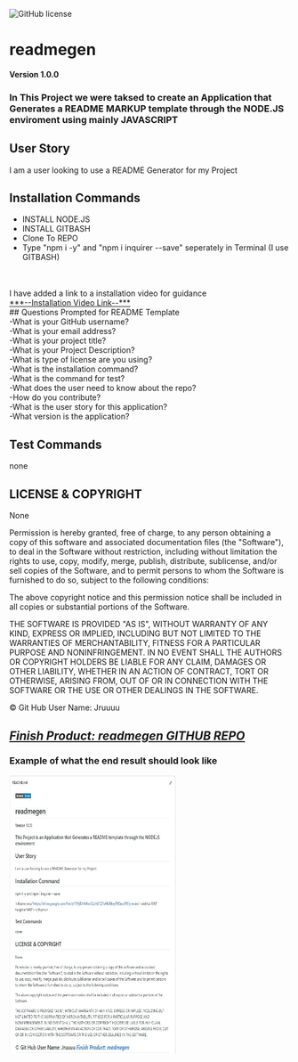 
![GitHub license](https://img.shields.io/badge/license-None-blue.svg)
# readmegen
**Version 1.0.0**
### In This Project we were taksed to create an Application that Generates a README MARKUP template through the NODE.JS enviroment using mainly JAVASCRIPT
## User Story
I am a user looking to use a README Generator for my Project
## Installation Commands
- INSTALL NODE.JS
- INSTALL GITBASH
- Clone To REPO
- Type "npm i -y" and "npm i inquirer --save" seperately in Terminal  (I use GITBASH)
<br>
<br>
I have added a link to a installation video for guidance
<br>
<a href="https://drive.google.com/file/d/15XjDVWfwJIQsVsCQ7w9kiBIwyFBQwcDR/view">***--Installation Video Link--***</a>
<br>
## Questions Prompted for README Template<br>
-What is your GitHub username?<br>
-What is your email address?<br>
-What is your project title?<br>
-What is your Project Description?<br>
-What is type of license are you using?<br>
-What is the installation command?<br>
-What is the command for test?<br>
-What does the user need to know about the repo?<br>
-How do you contribute?<br>
-What is the user story for this application?<br>
-What version is the application?<br>

## Test Commands
none

## LICENSE & COPYRIGHT
None



Permission is hereby granted, free of charge, to any person obtaining a copy
of this software and associated documentation files (the "Software"), to deal
in the Software without restriction, including without limitation the rights
to use, copy, modify, merge, publish, distribute, sublicense, and/or sell
copies of the Software, and to permit persons to whom the Software is
furnished to do so, subject to the following conditions:

The above copyright notice and this permission notice shall be included in
all copies or substantial portions of the Software.

THE SOFTWARE IS PROVIDED "AS IS", WITHOUT WARRANTY OF ANY KIND, EXPRESS OR
IMPLIED, INCLUDING BUT NOT LIMITED TO THE WARRANTIES OF MERCHANTABILITY,
FITNESS FOR A PARTICULAR PURPOSE AND NONINFRINGEMENT. IN NO EVENT SHALL THE
AUTHORS OR COPYRIGHT HOLDERS BE LIABLE FOR ANY CLAIM, DAMAGES OR OTHER
LIABILITY, WHETHER IN AN ACTION OF CONTRACT, TORT OR OTHERWISE, ARISING FROM,
OUT OF OR IN CONNECTION WITH THE SOFTWARE OR THE USE OR OTHER DEALINGS IN
THE SOFTWARE.



&copy; Git Hub User Name: Jruuuu

<a href="https://github.com/Jruuuu/readmegen/">***Finish Product: readmegen GITHUB REPO***</a>
--
### Example of what the end result should look like

  <img src="media\README EXAMPLE.JPG" alt="Weather Dashboard Screenshot" width="300px" height="500px"/>
  
  
  
  
  
  
  
  

